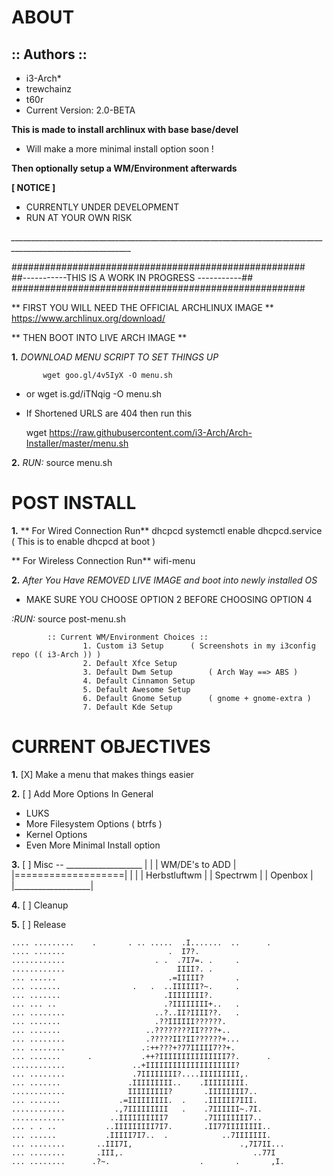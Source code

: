 # ABOUT

**:: Authors ::**
-----------------			
- i3-Arch*
- trewchainz
- t60r
- Current Version:  2.0-BETA

	       	
**This is made to install archlinux with base base/devel**

- Will make a more minimal install option soon !
			
**Then optionally setup a WM/Environment afterwards**
	       	
	       
**[ NOTICE ]**
- CURRENTLY UNDER DEVELOPMENT
- RUN AT YOUR OWN RISK
		

*____________________________________________________________________________________________________________*



			
#####################################################			
##-----------THIS IS A WORK IN PROGRESS -----------##
#####################################################

** FIRST YOU WILL NEED THE OFFICIAL ARCHLINUX IMAGE **
https://www.archlinux.org/download/
			 
** THEN BOOT INTO LIVE ARCH IMAGE **
			  
			  
**1.** 
*DOWNLOAD MENU SCRIPT TO SET THINGS UP*
		       
	       wget goo.gl/4v5IyX -O menu.sh
		       		
- or
  	       wget is.gd/iTNqig -O menu.sh   

- If Shortened URLS are 404 then run this
	
	wget https://raw.githubusercontent.com/i3-Arch/Arch-Installer/master/menu.sh
           
               
**2.**
*RUN:*
	source menu.sh


# POST INSTALL
			
**1.**
** For Wired Connection Run**
			dhcpcd
			systemctl enable dhcpcd.service   ( This is to enable dhcpcd at boot )
			
** For Wireless Connection Run**
			wifi-menu
			

**2.**
*After You Have REMOVED LIVE IMAGE and boot into newly installed OS*
- MAKE SURE YOU CHOOSE OPTION 2 BEFORE CHOOSING OPTION 4

*:RUN:*
	source post-menu.sh

		

			:: Current WM/Environment Choices ::
					1. Custom i3 Setup  	( Screenshots in my i3config repo (( i3-Arch )) )
					2. Default Xfce Setup
					3. Default Dwm Setup 		( Arch Way ==> ABS )
					4. Default Cinnamon Setup
					5. Default Awesome Setup
					6. Default Gnome Setup 		( gnome + gnome-extra )
					7. Default Kde Setup


# CURRENT OBJECTIVES
	
**1.** [X] Make a menu that makes things easier

**2.** [ ] Add More Options In General
- LUKS
- More Filesystem Options ( btrfs )
- Kernel Options
- Even More Minimal Install option
	
**3.** [ ] Misc -- 
				 ___________________
				|                   |
				|   WM/DE's to ADD  |
		       	|===================|
		        |                   |
		        |    Herbstluftwm   |
		        |      Spectrwm     |
		        |      Openbox      |
		        |___________________|

**4.** [ ] Cleanup

**5.** [ ] Release

	       
	.... .........    .       . .. .....  .I.......  ..      .                     
	.... .......                       .  I7?.                                     
	............                    . .  .7I7=. .     .                            
	............                         IIII?. .                                  
	... ......                         .=IIIII?       .                            
	... .......                .   .  ..IIIIII?~.     .                            
	... .......                       .IIIIIIII?.                                  
	... ... ..                        .?IIIIIIII+..   .                            
	... ........                    ..?..II?IIII??.   .                            
	... .......                     .??IIIIII??????.                               
	... .......                   ..????????II????+..                               
	... ........                  .?????II?II??????+...                            
	... ........                 .:++???+?77IIIII7??+.                             
	... .......      .           .++?IIIIIIIIIIIIIII7?.      .                     
	............               ..+IIIIIIIIIIIIIIIIIIII?                            
	... ........               .7IIIIIIII?....IIIIIIIII,.                          
	... .......               .IIIIIIIII..    .IIIIIIIII.                          
	............              IIIIIIIII?       .IIIIIIII7..                        
	... .......             .=IIIIIIIII.  .    .IIIIII7III.                        
	............           .,7IIIIIIIII   .    .7IIIIII~.7I.                       
	............          ..IIIIIIIIII7        .7IIIIIIII7..                       
	... . . ..           ..IIIIIIIII7I7.       .II77IIIIIIII..                     
	... ......           .IIIII7I7..  .            ..7IIIIIII.                     
	... ........       ..III7I,                        .,7I7II...                  
	... ........       .III,.                             ..77I                    
	... ........      .?~.                    .       .       ,I.  

